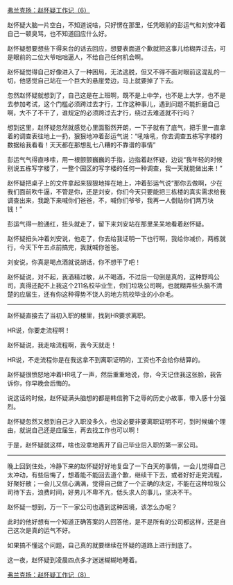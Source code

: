 <p></p><a href="https://zhuanlan.zhihu.com/p/64866261" data-draft-node="block" data-draft-type="link-card" data-image="https://pic3.zhimg.com/v2-8e6855c2d286991660b26ecb797e9c02_180x120.jpg" data-image-width="854" data-image-height="316" class="internal">弗兰克扬：赵怀疑工作记（6）</a><p>赵怀疑大脑一片空白，不知道说啥，只好愣在那里，任凭眼前的彭运气和刘安冲着自己一顿臭骂，也不知道回应什么好。</p><p>赵怀疑想要想些下得来台的话去回应，想要表面道个歉就把这事儿给糊弄过去，可是眼前的二位大爷咄咄逼人，不给自己任何机会啊。</p><p>赵怀疑觉得自己好像进入了一种困局，无法逃脱，但又不得不面对眼前这混乱的一切，他感觉自己站在一个巨大的悬崖旁边，马上就要掉了下去。</p><p>忽然赵怀疑就想到了，自己这是在上班啊，既不是上中学，也不是上大学，也不是去参加考试，这个门槛必须跨过去才行，工作这种事儿，遇到问题不能折磨自己啊，大不了不干了，谁规定的必须跨过去才行，绕过去难道就不行吗？</p><p>想到这里，赵怀疑忽然就感觉心里面豁然开朗，一下子就有了底气，把手里一直拿着的调查表往地上一扔，狠狠地冲着彭运气说：“吼啥吼，你去调查五栋写字楼的数据给我看看！天天都在那想乱七八糟的不靠谱的事情”</p><p>彭运气气得直哆嗦，用一根颤颤巍巍的手指，边指着赵怀疑，边说“我年轻的时候别说五栋写字楼了，一整个园区的写字楼的任何一种调查，我一天就能做出来！”</p><p>赵怀疑把桌子上的文件拿起来狠狠地摔在地上，冲着彭运气说“那你去做啊，少在我们面前吹牛逼，不管是你，还是刘安，你们今天只要能把三栋楼的真实需求给我调查出来，我跪下来喊你们爸爸，不，喊你们爷爷，我再一人倒贴你们两万块钱！”</p><p>彭运气得一脸通红，扭头就走了，留下来刘安站在那里呆呆地看着赵怀疑。</p><p>赵怀疑扭头冲着刘安说，他走了，你去给我证明一下也行啊，我给你减价，两栋就行，今天下午五点前搞完，我就喊你爸爸。</p><p>刘安说，你真是喝点酒就说胡话，你不想干了吧！</p><p>赵怀疑说，对不起，我酒精过敏，从不喝酒，不过后一句倒是真的，这种野鸡公司，真得还配不上我这个211名校毕业生，你们垃圾公司啊，也就糊弄些头脑不清楚的应届生，还有你这种得势不饶人的地方院校毕业的小杂毛。</p><hr/><p>赵怀疑直接去了当初入职的楼里，找到HR要求离职。</p><p>HR说，你要走流程啊！</p><p>赵怀疑说，我走啥流程啊，我今天就走！</p><p>HR说，不走流程你是在我这拿不到离职证明的，工资也不会给你结算的。</p><p>赵怀疑很愤怒地冲着HR吼了一声，然后重重地说，你，今天记住我这张脸，我告诉你，你早晚会后悔的。</p><p>说这话的时候，赵怀疑满头脑想的都是韩信胯下之辱的历史小故事，带入感十分强烈。</p><p>赵怀疑忽然又想到自己才入职没多久，也没必要非要离职证明不可，到时候编个理由，就说自己还是应届生，再去找工作也可以啊！</p><p>于是，赵怀疑就这样，啥也没拿地离开了自己毕业后入职的第一家公司。</p><hr/><p>晚上回到住处，冷静下来的赵怀疑好好地复盘了一下白天的事情，一会儿觉得自己太冲动，有些后悔了，想着能不能回去道个歉，继续干下去，或者好好走完流程，好聚好散；一会儿又信心满满，觉得自己做了一个正确的决定，不能在这种垃圾公司待下去，浪费时间，好男儿不卑不亢，低头求人的事儿，坚决不干。</p><p>赵怀疑一想到，万一下一家公司也遇到这种困境，该怎么办呢？</p><p>此时的他好想有一个知道正确答案的人回答他，是不是所有的公司都这样，还是自己这次是真的运气不好。</p><p>如果搞不懂这个问题，自己真的就要继续在怀疑的道路上进行到底了。</p><p>这一夜，赵怀疑到凌晨四点多才迷迷糊糊地睡着。</p><a href="https://zhuanlan.zhihu.com/p/67006159" data-draft-node="block" data-draft-type="link-card" data-image="https://pic3.zhimg.com/v2-ca8eea0dc3d9adeabd4f680e596e603a_180x120.jpg" data-image-width="931" data-image-height="337" class="internal">弗兰克扬：赵怀疑工作记（8）</a><p></p>